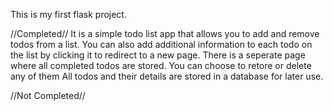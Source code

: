 This is my first flask project.

//Completed//
It is a simple todo list app that allows you to add and remove todos from a list.
You can also add additional information to each todo on the list by clicking it to redirect to a new page.
There is a seperate page where all completed todos are stored. You can choose to retore or delete any of them
All todos and their details are stored in a database for later use.

//Not Completed//

